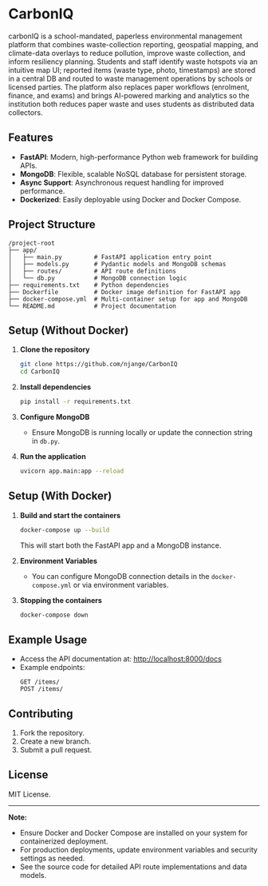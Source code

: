 # CarbonIQ

carbonIQ is a school-mandated, paperless environmental management platform that combines waste-collection reporting, geospatial mapping, and climate-data overlays to reduce pollution, improve waste collection, and inform resiliency planning. Students and staff identify waste hotspots via an intuitive map UI; reported items (waste type, photo, timestamps) are stored in a central DB and routed to waste management operations by schools or licensed parties.
The platform also replaces paper workflows (enrolment, finance, and exams) and brings AI-powered marking and analytics so the institution both reduces paper waste and uses students as distributed data collectors.

## Features

- **FastAPI**: Modern, high-performance Python web framework for building APIs.
- **MongoDB**: Flexible, scalable NoSQL database for persistent storage.
- **Async Support**: Asynchronous request handling for improved performance.
- **Dockerized**: Easily deployable using Docker and Docker Compose.

## Project Structure

```
/project-root
├── app/
│   ├── main.py         # FastAPI application entry point
│   ├── models.py       # Pydantic models and MongoDB schemas
│   ├── routes/         # API route definitions
│   └── db.py           # MongoDB connection logic
├── requirements.txt    # Python dependencies
├── Dockerfile          # Docker image definition for FastAPI app
├── docker-compose.yml  # Multi-container setup for app and MongoDB
└── README.md           # Project documentation
```

## Setup (Without Docker)

1. **Clone the repository**
    ```bash
    git clone https://github.com/njange/CarbonIQ
    cd CarbonIQ
    ```

2. **Install dependencies**
    ```bash
    pip install -r requirements.txt
    ```

3. **Configure MongoDB**
    - Ensure MongoDB is running locally or update the connection string in `db.py`.

4. **Run the application**
    ```bash
    uvicorn app.main:app --reload
    ```

## Setup (With Docker)

1. **Build and start the containers**
    ```bash
    docker-compose up --build
    ```
    This will start both the FastAPI app and a MongoDB instance.

2. **Environment Variables**
    - You can configure MongoDB connection details in the `docker-compose.yml` or via environment variables.

3. **Stopping the containers**
    ```bash
    docker-compose down
    ```

## Example Usage

- Access the API documentation at: [http://localhost:8000/docs](http://localhost:8000/docs)
- Example endpoints:
    ```
    GET /items/
    POST /items/
    ```

## Contributing

1. Fork the repository.
2. Create a new branch.
3. Submit a pull request.

## License

MIT License.

---

**Note:**  
- Ensure Docker and Docker Compose are installed on your system for containerized deployment.
- For production deployments, update environment variables and security settings as needed.
- See the source code for detailed API route implementations and data models.
